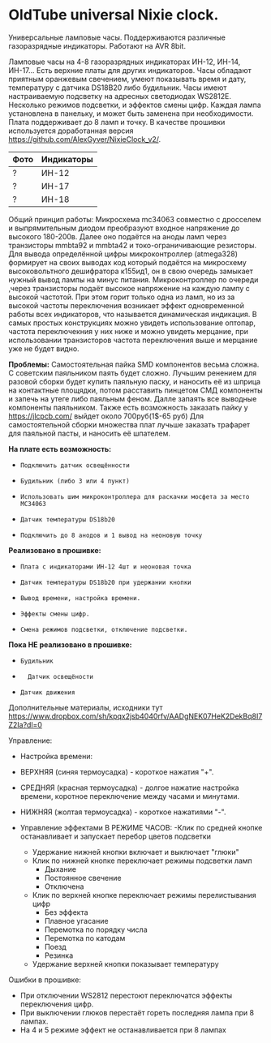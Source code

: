 # OldTube universal Nixie clock.
Универсальные ламповые часы. Поддерживаются различные газоразрядные индикаторы. Работают на  AVR 8bit.

Ламповые часы на 4-8 газоразрядных индикаторах ИН-12, ИН-14, ИН-17... Есть верхние платы для других индикаторов. Часы обладают приятным оранжевым свечением, умеют показывать время и дату, температуру с датчика DS18B20 либо будильник. Часы имеют настраиваемую подсветку на адресных светодиодах WS2812E. Несколько режимов подсветки, и эффектов смены цифр. Каждая лампа установлена в панельку, и может быть заменена при необходимости. Плата поддерживает до 8 ламп и точку. В качестве прошивки используется доработанная версия https://github.com/AlexGyver/NixieClock_v2/.

| Фото | Индикаторы |
| ---- | ------ |
| ? | ИН-12 |
| ? | ИН-17 |
| ? | ИН-18 |

Общий принцип работы: Микросхема mc34063 совместно с дросселем и выпрямительным диодом преобразуют входное напряжение до высокого 180-200в. Далее оно подаётся на аноды ламп через транзисторы mmbta92 и mmbta42 и токо-ограничивающие резисторы. Для вывода определённой цифры микроконтроллер (atmega328) формирует на своих выводах код который подаётся на микросхему высоковольтного дешифратора к155ид1, он в свою очередь замыкает нужный вывод лампы на минус питания. Микроконтроллер по очереди ,через транзисторы подаёт высокое напряжение на каждую лампу с высокой частотой. При этом горит только одна из ламп, но из за высокой частоты переключения возникает эффект одновременной работы всех индикаторов, что называется динамическая индикация. 
В самых простых конструкциях можно увидеть использование оптопар, частота переключекния у них ниже и можно увидеть мерцание, при использовании транзисторов частота переключения выше и мерцание уже не будет видно.

**Проблемы:**
	Самостоятельная пайка SMD компонентов весьма сложна. С советским паяльником паять будет сложно. Лучьшим ренением для разовой сборки будет купить паяльную паску, и наносить её из шприца на контактные площядки, потом расставить пинцетом СМД компоненты и запечь на утеге либо паяльным феном. Далле запаять все выводные компоненты паяльником.
	Также есть возможность заказать пайку у https://jlcpcb.com/ выйдет около 700руб(1$-65 руб)
	Для самостоятельной сборки множества плат лучьше заказать трафарет для паяльной пасты, и наносить её шпателем.

**На плате есть возможность:**

*     Подключить датчик освещённости
*     Будильник (либо 3 или 4 пункт)
*     Использовать шим микроконтроллера для раскачки мосфета за место MC34063
*     Датчик температуры DS18b20
*     Подключить до 8 анодов и 1 вывод на неоновую точку

**Реализовано в прошивке:**

*     Плата с индикаторами ИН-12 4шт и неоновая точка
*     Датчик температуры DS18b20 при удержании кнопки
*     Вывод времени, настройка времени.
*     Эффекты смены цифр.
*     Смена режимов подсветки, отключение подсветки.

**Пока НЕ реализовано в прошивке:**

*     Будильник
*	    Датчик освещёности
*     Датчик движения

Дополнительные материалы, исходники тут https://www.dropbox.com/sh/kpqx2jsb4040rfv/AADgNEK07HeK2DekBq8I7Z2Ia?dl=0

  Управление:
  - Настройка времени:
  - ВЕРХНЯЯ (синяя термоусадка) - короткое нажатия "+".
  - СРЕДНЯЯ (красная термоусадка) - долгое нажатие настройка времени, коротное переключение между часами и минутами.
  - НИЖНЯЯ  (жолтая термоусадка) - короткое нажатиями "-". 

  - Управление эффектами В РЕЖИМЕ ЧАСОВ:
     -Клик по средней кнопке останавливает и запускает перебор цветов подсветки
    - Удержание нижней кнопки включает и выключает "глюки"
    - Клик по нижней кнопке переключает режимы подсветки ламп
      - Дыхание
      - Постоянное свечение
      - Отключена
    - Клик по верхней кнопке переключает режимы перелистывания цифр
      - Без эффекта
      - Плавное угасание
      - Перемотка по порядку числа
      - Перемотка по катодам
      - Поезд
      - Резинка
    - Удержание верхней кнопки показывает температуру

Ошибки в прошивке:
  - При отключении WS2812 перестоют переключатся эффекты переключения цифр.
  - При выключении глюков перестаёт гореть последняя лампа при 8 лампах.
  - На 4 и 5 режиме эффект не останавливается при 8 лампах
